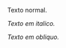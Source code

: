 <!DOCTYPE html> 
<html> 
<head>
<style> 
  p.normal{font-style:normal;}     
  p.italic{font-style:italic;}     
  p.oblique{font-style:oblique;} 
 /*body  {background-color: linen;} 
 p{text-align:right; color:green;} 
 h1{text-align:center; color:maroon; margin-left:40px;} 
 h2{text-align:left; color:red;} */    
  </style>   
  </head>   
  <body >   
  <p class="normal"> Texto normal.</p>   
  <p class="italic" >Texto em italico.</p>   
  <p class="oblique" >Texto em obliquo.</p>   
  </body   
  </html>
